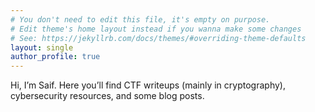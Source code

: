 ```yaml
---
# You don't need to edit this file, it's empty on purpose.
# Edit theme's home layout instead if you wanna make some changes
# See: https://jekyllrb.com/docs/themes/#overriding-theme-defaults
layout: single
author_profile: true
---
```

  Hi, I’m Saif. Here you’ll find CTF writeups (mainly in cryptography), cybersecurity resources, and some blog posts.
